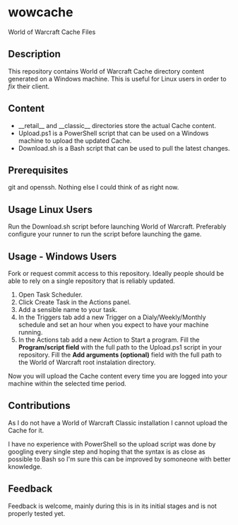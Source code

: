 # wowcache
World of Warcraft Cache Files

## Description
This repository contains World of Warcraft Cache directory content generated on a Windows machine. This is useful for Linux users in order to *fix* their client.

## Content
* \_\_retail__ and \_\_classic__ directories store the actual Cache content.
* Upload.ps1 is a PowerShell script that can be used on a Windows machine to upload the updated Cache.
* Download.sh is a Bash script that can be used to pull the latest  changes.

## Prerequisites
git and openssh. Nothing else I could think of as right now.

## Usage Linux Users
Run the Download.sh script before launching World of Warcraft.
Preferably configure your runner to run the script before launching the game.

## Usage - Windows Users
Fork or request commit access to this repository. Ideally people should be able to rely on a single repository that is reliably updated.

1. Open Task Scheduler.
2. Click Create Task in the Actions panel.
3. Add a sensible name to your task.
4. In the Triggers tab add a new Trigger on a Dialy/Weekly/Monthly schedule and set an hour when you expect to have your machine running.
5. In the Actions tab add a new Action to Start a program. Fill the **Program/script field** with the full path to the Upload.ps1 script in your repository. Fill  the **Add arguments (optional)** field with the full path to the World of Warcraft root instalation directory.

Now you will upload the Cache content every time you are logged into your machine within the selected time period.

## Contributions
As I do not have a World of Warcraft Classic installation I cannot upload the Cache for it.

I have no experience with PowerShell so the upload script was done by googling every single step and hoping that the syntax is as close as possible to Bash so I'm sure this can be improved by somoneone with better knowledge.

## Feedback
Feedback is welcome, mainly during this is in its initial stages and is not properly tested yet.
